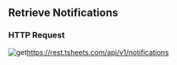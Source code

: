 ## Retrieve Notifications

### HTTP Request

<img src="../../images/get.png" alt="get"/><api>https://rest.tsheets.com/api/v1/notifications</api>

